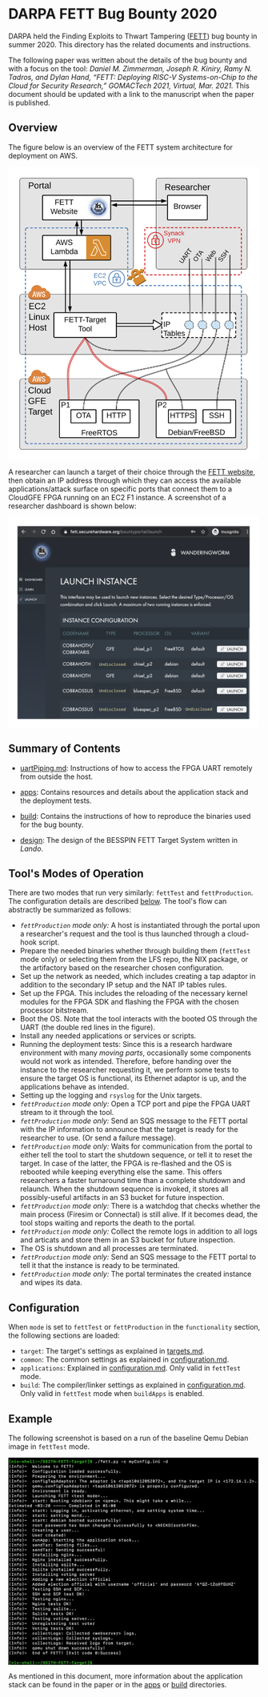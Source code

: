 # DARPA FETT Bug Bounty 2020 #

DARPA held the Finding Exploits to Thwart Tampering ([FETT](https://fett.darpa.mil/)) bug bounty in summer 2020. This directory has the related documents and instructions.

The following paper was written about the details of the bug bounty and with a focus on the tool: *Daniel M. Zimmerman, Joseph R. Kiniry, Ramy N. Tadros, and Dylan Hand, “FETT: Deploying RISC-V Systems-on-Chip to the Cloud for Security Research,” GOMACTech 2021, Virtual, Mar. 2021.* This document should be updated with a link to the manuscript when the paper is published.

## Overview ## 

The figure below is an overview of the FETT system architecture for deployment on AWS.

<img src="../.figures/FETT-Diagram.png" width=500 align=middle>

A researcher can launch a target of their choice through the [FETT website](https://fett.securehardware.org/), then obtain an IP address through which they can access the available applications/attack surface on specific ports that connect them to a CloudGFE FPGA running on an EC2 F1 instance. A screenshot of a researcher dashboard is shown below:

<img src="../.figures/censored-portal-screenshot.png" width=500 align=middle>


## Summary of Contents ##

- [uartPiping.md](./uartPiping.md): Instructions of how to access the FPGA UART remotely from outside the host.

- [apps](./apps): Contains resources and details about the application stack and the deployment tests.

- [build](./build): Contains the instructions of how to reproduce the binaries used for the bug bounty.

- [design](./design): The design of the BESSPIN FETT Target System written in *Lando*.


## Tool's Modes of Operation ##

There are two modes that run very similarly: `fettTest` and `fettProduction`. The configuration details are described [below](#configuration). The tool's flow can abstractly be summarized as follows:
- *`fettProduction` mode only:* A host is instantiated through the portal upon a researcher's request and the tool is thus launched through a cloud-hook script.
- Prepare the needed binaries whether through building them (`fettTest` mode only) or selecting them from the LFS repo, the NIX package, or the artifactory based on the researcher chosen configuration.
- Set up the network as needed, which includes creating a tap adaptor in addition to the secondary IP setup and the NAT IP tables rules.
- Set up the FPGA. This includes the reloading of the necessary kernel modules for the FPGA SDK and flashing the FPGA with the chosen processor bitstream.
- Boot the OS. Note that the tool interacts with the booted OS through the UART (the double red lines in the figure). 
- Install any needed applications or services or scripts.
- Running the deployment tests: Since this is a research hardware environment with many *moving parts*, occasionally some components would not work as intended. Therefore, before handing over the instance to the researcher requesting it, we perform some tests to ensure the target OS is functional, its Ethernet adaptor is up, and the applications behave as intended.
- Setting up the logging and `rsyslog` for the Unix targets.
- *`fettProduction` mode only:* Open a TCP port and pipe the FPGA UART stream to it through the tool.
- *`fettProduction` mode only:* Send an SQS message to the FETT portal with the IP information to announce that the target is ready for the researcher to use. (Or send a failure message).
- *`fettProduction` mode only:* Waits for communication from the portal to either tell the tool to start the shutdown sequence, or tell it to reset the target. In case of the latter, the FPGA is re-flashed and the OS is rebooted while keeping everything else the same. This offers researchers a faster turnaround time than a complete shutdown and relaunch. When the shutdown sequence is invoked, it stores all possibly-useful artifacts in an S3 bucket for future inspection.
- *`fettProduction` mode only:* There is a watchdog that checks whether the main process (Firesim or Connectal) is still alive. If it becomes dead, the tool stops waiting and reports the death to the portal.
- *`fettProduction` mode only:* Collect the remote logs in addition to all logs and articats and store them in an S3 bucket for future inspection.
- The OS is shutdown and all processes are terminated.
- *`fettProduction` mode only:* Send an SQS message to the FETT portal to tell it that the instance is ready to be terminated.
- *`fettProduction` mode only:* The portal terminates the created instance and wipes its data.


## Configuration ##

When `mode` is set to `fettTest` or `fettProduction` in the `functionality` section, the following sections are loaded:    
- `target`: The target's settings as explained in [targets.md](../base/targets.md).
- `common`: The common settings as explained in [configuration.md](../base/configuration.md).
- `applications`: Explained in [configuration.md](../base/configuration.md). Only valid in `fettTest` mode. 
- `build`: The compiler/linker settings as explained in [configuration.md](../base/configuration.md). Only valid in `fettTest` mode when `buildApps` is enabled.


## Example ## 

The following screenshot is based on a run of the baseline Qemu Debian image in `fettTest` mode.

<img src="../.figures/bugBounty2020-example-test.png" width=500 align=middle>

As mentioned in this document, more information about the application stack can be found in the paper or in the [apps](./apps) or [build](./build) directories.
